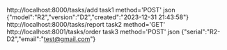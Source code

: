 http://localhost:8000/tasks/add      task1 method='POST' json {"model":"R2","version":"D2","created":"2023-12-31 21:43:58"}
http://localhost:8000/tasks/report   task2 method='GET'
http://localhost:8001/tasks/order    task3 method='POST' json {"serial":"R2-D2","email":"test@gmail.com"}